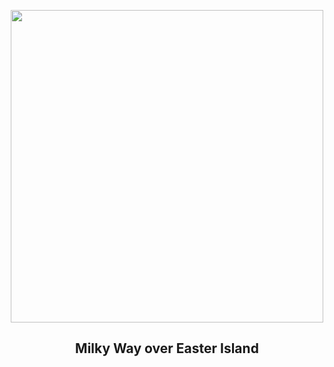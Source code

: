 
<p align="center"><img src="https://apod.nasa.gov/apod/image/2411/IslandMoai_Dury_960.jpg" width="500" height="500"></p>
<h2 align="center"> Milky Way over Easter Island </h2>
